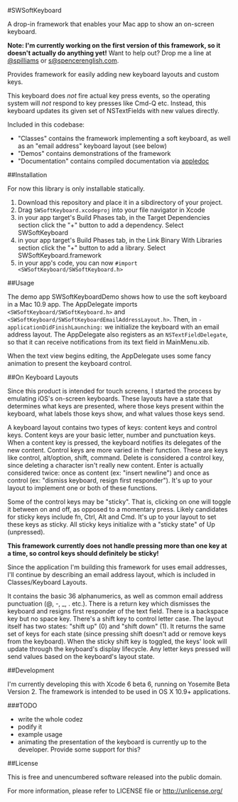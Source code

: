 #SWSoftKeyboard

A drop-in framework that enables your Mac app to show an on-screen keyboard.

**Note: I'm currently working on the first version of this framework, so it doesn't actually do anything yet!** Want to help out? Drop me a line at [@spilliams](https://twitter.com/spilliams) or [s@spencerenglish.com](mailto:s@spencerenglish.com).

Provides framework for easily adding new keyboard layouts and custom keys.

This keyboard does *not* fire actual key press events, so the operating system will *not* respond to key presses like Cmd-Q etc.
Instead, this keyboard updates its given set of NSTextFields with new values directly.

Included in this codebase:

- "Classes" contains the framework implementing a soft keyboard, as well as an "email address" keyboard layout (see below)
- "Demos" contains demonstrations of the framework
- "Documentation" contains compiled documentation via [appledoc](http://gentlebytes.com/appledoc/)

##Installation

For now this library is only installable statically.

1. Download this repository and place it in a sibdirectory of your project.
1. Drag `SWSoftKeyboard.xcodeproj` into your file navigator in Xcode
1. in your app target's Build Phases tab, in the Target Dependencies section click the "+" button to add a dependency. Select SWSoftKeyboard
1. in your app target's Build Phases tab, in the Link Binary With Libraries section click the "+" button to add a library. Select SWSoftKeyboard.framework
1. in your app's code, you can now `#import <SWSoftKeyboard/SWSoftKeyboard.h>`

##Usage

The demo app SWSoftKeyboardDemo shows how to use the soft keyboard in a Mac 10.9 app. The AppDelegate imports `<SWSoftKeyboard/SWSoftKeyboard.h>` and `<SWSoftKeyboard/SWSoftKeyboardEmailAddressLayout.h>`. Then, in `-applicationDidFinishLaunching:` we initialize the keyboard with an email address layout. The AppDelegate also registers as an `NSTextFieldDelegate`, so that it can receive notifications from its text field in MainMenu.xib.

When the text view begins editing, the AppDelegate uses some fancy animation to present the keyboard control.

##On Keyboard Layouts

Since this product is intended for touch screens, I started the process by emulating iOS's on-screen keyboards. These layouts have a state that determines what keys are presented, where those keys present within the keyboard, what labels those keys show, and what values those keys send.

A keyboard layout contains two types of keys: content keys and control keys. Content keys are your basic letter, number and punctuation keys. When a content key is pressed, the keyboard notifies its delegates of the new content. Control keys are more varied in their function. These are keys like control, alt/option, shift, command. Delete is considered a control key, since deleting a character isn't really new content. Enter is actually considered twice: once as content (ex: "insert newline") and once as control (ex: "dismiss keyboard, resign first responder"). It's up to your layout to implement one or both of these functions.

Some of the control keys may be "sticky". That is, clicking on one will toggle it between on and off, as opposed to a momentary press. Likely candidates for sticky keys include fn, Ctrl, Alt and Cmd. It's up to your layout to set these keys as sticky. All sticky keys initialize with a "sticky state" of Up (unpressed).

**This framework currently does not handle pressing more than one key at a time, so control keys should definitely be sticky!**

Since the application I'm building this framework for uses email addresses, I'll continue by describing an email address layout, which is included in Classes/Keyboard Layouts.

It contains the basic 36 alphanumerics, as well as common email address punctuation (@, -, _, . etc.). There is a return key which dismisses the keyboard and resigns first responder of the text field. There is a backspace key but no space key. There's a shift key to control letter case. The layout itself has two states: "shift up" (0) and "shift down" (1). It returns the same set of keys for each state (since pressing shift doesn't add or remove keys from the keyboard). When the sticky shift key is toggled, the keys' look will update through the keyboard's display lifecycle. Any letter keys pressed will send values based on the keyboard's layout state.

##Development

I'm currently developing this with Xcode 6 beta 6, running on Yosemite Beta Version 2. The framework is intended to be used in OS X 10.9+ applications.

###TODO

- write the whole codez
- podify it
- example usage
- animating the presentation of the keyboard is currently up to the developer. Provide some support for this?

##License

This is free and unencumbered software released into the public domain.

For more information, please refer to LICENSE file or <http://unlicense.org/>
